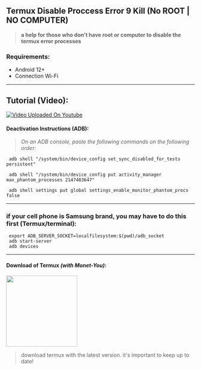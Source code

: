 ## Termux Disable Proccess Error 9 Kill (No ROOT | NO COMPUTER)
> **a help for those who don't have root or computer to disable the termux error processes**


### Requirements:
 - Android 12+
 - Connection Wi-Fi

---

## Tutorial (Video):
[![Video Uploaded On Youtube](https://i3.ytimg.com/vi/IhK55QfWdYc/hqdefault.jpg)](https://youtu.be/IhK55QfWdYc) 

#### Deactivation Instructions (ADB):
> *On an ADB console, paste the following commands on the following order:*

```
 adb shell "/system/bin/device_config set_sync_disabled_for_tests persistent"
```

```
 adb shell "/system/bin/device_config put activity_manager max_phantom_processes 2147483647"
```

```
 adb shell settings put global settings_enable_monitor_phantom_procs false
```

---

### if your cell phone is Samsung brand, you may have to do this first (Termux/terminal):
```
 export ADB_SERVER_SOCKET=localfilesystem:$(pwd)/adb_socket
 adb start-server
 adb devices
```

---

#### Download of Termux *(with Monet-You)*:
[<img src="https://raw.githubusercontent.com/HardcodedCat/termux-monet/master/art/ic_monet.svg" width="190">](https://github.com/HardcodedCat/termux-monet/releases)    
> download termux with the latest version. it's important to keep up to date!
